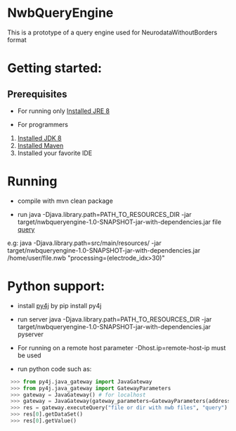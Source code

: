 # NwbQueryEngine
This is a prototype of a query engine used for NeurodataWithoutBorders format

Getting started:
==

Prerequisites
--
- For running only [Installed JRE 8](http://www.oracle.com/technetwork/java/javase/downloads/jre8-downloads-2133155.html)

- For programmers 
1. [Installed JDK 8](http://www.oracle.com/technetwork/java/javase/downloads/jdk8-downloads-2133151.html)
2. [Installed Maven](https://maven.apache.org/download.cgi)
3. Installed your favorite IDE


Running
==
- compile with mvn clean package

- run java -Djava.library.path=PATH_TO_RESOURCES_DIR -jar target/nwbqueryengine-1.0-SNAPSHOT-jar-with-dependencies.jar file [query](doc/queries.md)

e.g: java -Djava.library.path=src/main/resources/ -jar target/nwbqueryengine-1.0-SNAPSHOT-jar-with-dependencies.jar /home/user/file.nwb "processing=(electrode_idx>30)"

Python support:
==

- install [py4j](https://www.py4j.org/install.html) by pip install py4j
- run server java -Djava.library.path=PATH_TO_RESOURCES_DIR -jar target/nwbqueryengine-1.0-SNAPSHOT-jar-with-dependencies.jar pyserver
- For running on a remote host parameter -Dhost.ip=remote-host-ip must be used


- run python code such as:
```python
 >>> from py4j.java_gateway import JavaGateway
 >>> from py4j.java_gateway import GatewayParameters
 >>> gateway = JavaGateway() # for localhost
 >>> gateway = JavaGateway(gateway_parameters=GatewayParameters(address='remote host ip')) # or for remote host
 >>> res = gateway.executeQuery("file or dir with nwb files", "query")
 >>> res[0].getDataSet()
 >>> res[0].getValue()
```
